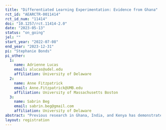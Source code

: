 ```yaml
---
title: "Differentiated Learning Experimentation: Evidence from Ghana"
rct_id: "AEARCTR-0011414"
rct_id_num: "11414"
doi: "10.1257/rct.11414-2.0"
date: "2023-05-13"
status: "on_going"
jel: ""
start_year: "2022-07-08"
end_year: "2023-12-31"
pi: "Stephanie Bonds"
pi_other:
  1:
    name: Adrienne Lucas
    email: alucas@udel.edu
    affiliation: University of Delaware
  2:
    name: Anne Fitzpatrick
    email: Anne.Fitzpatrick@UMB.edu
    affiliation: University of Massachusetts Boston
  3:
    name: Sabrin Beg
    email: sabrin.beg@gmail.com
    affiliation: University of Delaware
abstract: "Previous research in Ghana, India, and Kenya has demonstrated the effectiveness of an innovative strategy to increase student learning—differentiated learning that teaches students at their level of knowledge, not their grade level, for some period of the school day. Despite its successes, this method of teaching is not always implemented with great fidelity in all settings, raising concerns as governments move to scale this intervention. This study tests the effect of different trainings aimed at improving the implementation rates of differentiated learning on teaching practices and student achievement in primary school. In particular, we evaluate whether in-person training compared to digital training can improve upon the status quo in terms of both effectiveness and cost effectiveness. The resulting RCT has three arms randomized at the school level—a control arm, one with training teachers in-person on differentiated learning, and one with a digital training on differentiated learning. We will assess the effectiveness of these trainings on improving knowledge and adoption of differentiated learning, teaching practices, and student achievement via student, teacher, and head teacher surveys and classroom observations."
layout: registration
---
```


